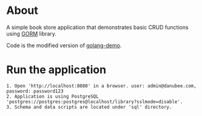 # About

A simple book store application that demonstrates basic CRUD functions using [GORM](http://doc.gorm.io/) library.

Code is the modified version of [golang-demo](https://github.com/rburawes/golang-demo).

# Run the application
```
1. Open 'http://localhost:8080' in a browser. user: admin@danubee.com, password: password123
2. Application is using PostgreSQL 'postgres://postgres:postgres@localhost/library?sslmode=disable'.
3. Schema and data scripts are located under 'sql' directory.
```